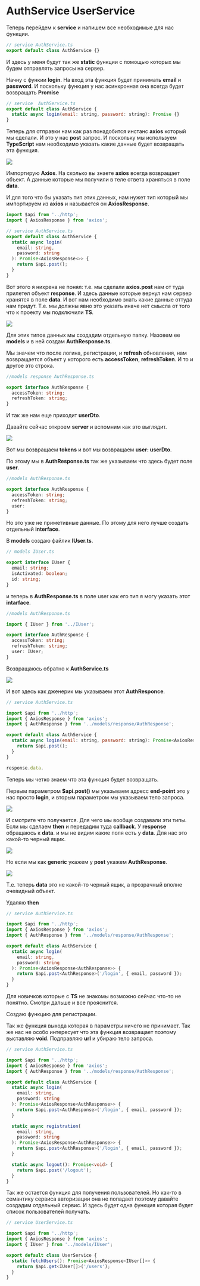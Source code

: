 # AuthService UserService

Теперь перейдем к **service** и напишем все необходимые для нас функции.

```ts
// service AuthService.ts
export default class AuthService {}
```

И здесь у меня будут так же **static** функции с помощью которых мы будем отправлять запросы на сервер.

Начну с функии **login**. На вход эта функция будет принимать **email** и **password**. И поскольку функция у нас асинхронная она всегда будет возвращать **Promise**

```js
// service  AuthService.ts
export default class AuthService {
  static async login(email: string, password: string): Promise {}
}
```

Теперь для отправки нам как раз понадобится инстанс **axios** который мы сделали. И это у нас **post** запрос. И поскольку мы используем **TypeScript** нам необходимо указать какие данные будет возвращать эта функция.

![](img/001.png)

Импортирую **Axios**. На сколько вы знаете **axios** всегда возвращает объект. А данные которые мы получили в теле ответа храняться в поле **data**.

И для того что бы указать тип этих данных, нам нужет тип который мы импортируем из **axios** и называется он **AxiosResponse**.

```ts
import $api from '../http';
import { AxiosResponse } from 'axios';

// service AuthService.ts
export default class AuthService {
  static async login(
    email: string,
    password: string
  ): Promise<AxiosResponse<>> {
    return $api.post();
  }
}
```

Вот этого я нихрена не понял: т.е. мы сделали **axios.post** нам от туда прилетел объект **response**. И здесь данные которые вернул нам сервер хранятся в поле **data**. И вот нам необходимо знать какие данные оттуда нам придут. Т.е. мы должны явно это указать иначе нет смысла от того что к проекту мы подключили **TS**.

![](img/002.png)

Для этих типов данных мы создадим отдельную папку. Назовем ее **models** и в ней создам **AuthResponse.ts**.

Мы значем что после логина, регистрации, и **refresh** обновления, нам возвращается объект у которого есть **accessToken**, **refreshToken**. И то и другое это строка.

```ts
//models response AuthResponse.ts

export interface AuthResponse {
  accessToken: string;
  refreshToken: string;
}
```

И так же нам еще приходит **userDto**.

Давайте сейчас откроем **server** и вспомним как это выглядит.

![](img/003.png)

Вот мы возвращаем **tokens** и вот мы возвращаем **user: userDto**.

По этому мы в **AuthResponse.ts** так же указываем что здесь будет поле **user**.

```ts
//models AuthResponse.ts

export interface AuthResponse {
  accessToken: string;
  refreshToken: string;
  user:
}
```

Но это уже не приметивные данные. По этому для него лучше создать отдельный **interface**.

В **models** создаю файлик **IUser.ts**.

```ts
// models IUser.ts

export interface IUser {
  email: string;
  isActivated: boolean;
  id: string;
}
```

и теперь в **AuthResponse.ts** в поле user как его тип я могу указать этот **intarface**.

```ts
//models AuthResponse.ts

import { IUser } from '../IUser';

export interface AuthResponse {
  accessToken: string;
  refreshToken: string;
  user: IUser;
}
```

Возвращаюсь обратно к **AuthService.ts**

![](img/004.png)

И вот здесь как дженерик мы указываем этот **AuthResponce**.

```js
// service AuthService.ts

import $api from '../http';
import { AxiosResponse } from 'axios';
import { AuthResponse } from '../models/response/AuthResponse';

export default class AuthService {
  static async login(email: string, password: string): Promise<AxiosResponse<AuthResponse>> {
    return $api.post();
  }
}

response.data.
```

Теперь мы четко знаем что эта функция будет возвращать.

Первым параметром **$api.post()** мы указываем адресс **end-point** это у нас просто **login**, и вторым параметром мы указываем тело запроса.

![](img/005.png)

И смотрите что получается. Для чего мы вообще создавали эти типы. Если мы сделаем **then** и передадим туда **callback**. У **response** обращаюсь к **data**. и мы не видим какие поля есть у **data**. Для нас это какой-то черный ящик.

![](img/006.png)

Но если мы как **generic** укажем у **post** укажем **AuthResponse**.

![](img/007.png)

Т.е. теперь **data** это не какой-то черный ящик, а прозрачный вполне очевидный объект.

Удаляю **then**

```ts
// service AuthService.ts

import $api from '../http';
import { AxiosResponse } from 'axios';
import { AuthResponse } from '../models/response/AuthResponse';

export default class AuthService {
  static async login(
    email: string,
    password: string
  ): Promise<AxiosResponse<AuthResponse>> {
    return $api.post<AuthResponse>('/login', { email, password });
  }
}
```

Для новичков которые с **TS** не знакомы возможно сейчас что-то не понятно. Смотри дальше и все прояснится.

Создаю функцию для регистрации.

Так же функция выхода которая в параметры ничего не принимает. Так же нас не особо интересует что эта функция возвращает поэтому выставляю **void**.
Подправляю **url** и убираю тело запроса.

```ts
// service AuthService.ts

import $api from '../http';
import { AxiosResponse } from 'axios';
import { AuthResponse } from '../models/response/AuthResponse';

export default class AuthService {
  static async login(
    email: string,
    password: string
  ): Promise<AxiosResponse<AuthResponse>> {
    return $api.post<AuthResponse>('/login', { email, password });
  }

  static async registration(
    email: string,
    password: string
  ): Promise<AxiosResponse<AuthResponse>> {
    return $api.post<AuthResponse>('/login', { email, password });
  }

  static async logout(): Promise<void> {
    return $api.post('/logout');
  }
}
```

Так же остается функция для получения пользователей. Но как-то в семантику сервиса авторизации она не попадает поэтому давайте создадим отдельный сервис. И здесь будет одна функция которая будет список пользователей получать.

```ts
// service UserService.ts

import $api from '../http';
import { AxiosResponse } from 'axios';
import { IUser } from '../models/IUser';

export default class UserService {
  static fetchUsers(): Promise<AxiosResponse<IUser[]>> {
    return $api.get<IUser[]>('/users');
  }
}
```
